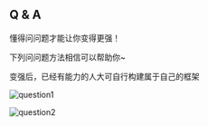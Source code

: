 ## Q & A

懂得问问题才能让你变得更强！

下列问问题方法相信可以帮助你~

变强后，已经有能力的人大可自行构建属于自己的框架

![question1](https://gitlab.com/h-document/h-lua/-/raw/main/images/question1.png)

![question2](https://gitlab.com/h-document/h-lua/-/raw/main/images/question2.png)
